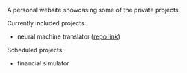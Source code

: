 A personal website showcasing some of the private projects.

Currently included projects:
- neural machine translator ([repo link](https://github.com/nikita-ivanov/neural_translation))

Scheduled projects:
- financial simulator
